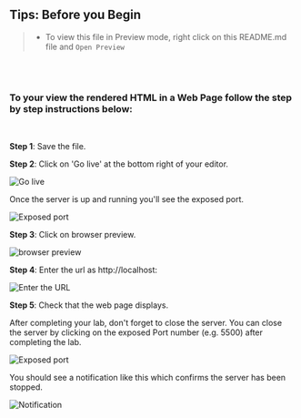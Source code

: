  ## **Tips: Before you Begin**
> - To view this file in Preview mode, right click on this README.md file and `Open Preview`

<br>
<br>

### To your view the rendered HTML in a Web Page follow the step by step instructions below:
<br>

**Step 1**: Save the file.

**Step 2**: Click on 'Go live' at the bottom right of your editor.

![Go live](images/picture1.PNG)


Once the server is up and running you'll see the exposed port.

![Exposed port](images/picture2.JPEG)

**Step 3**: Click on browser preview.

![browser preview](images/picture3.JPG)


**Step 4**: Enter the url as http://localhost:<exposed port>  

![Enter the URL](images/picture4.JPEG)


**Step 5**: Check that the web page displays.

After completing your lab, don't forget to close the server. You can close the server by clicking on the exposed Port number (e.g. 5500) after completing the lab.

![Exposed port](images/picture2.JPEG)

You should see a notification like this which confirms the server has been stopped.

![Notification](images/picture5.PNG)

